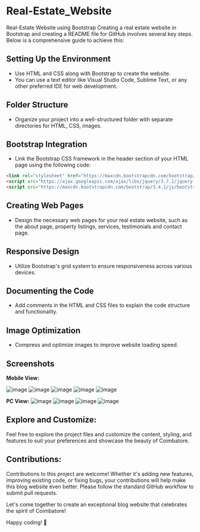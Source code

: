 # Real-Estate_Website
Real-Estate Website using Bootstrap
 Creating a real estate website in Bootstrap and creating a README file for GitHub involves several key steps. Below is a comprehensive guide to achieve this:

## Setting Up the Environment
   - Use HTML and CSS along with Bootstrap to create the website.
   - You can use a text editor like Visual Studio Code, Sublime Text, or any other preferred IDE for web development.

## Folder Structure
   - Organize your project into a well-structured folder with separate directories for HTML, CSS, images.

## Bootstrap Integration
   - Link the Bootstrap CSS framework in the header section of your HTML page using the following code:

   ```html
   <link rel="stylesheet" href="https://maxcdn.bootstrapcdn.com/bootstrap/3.4.1/css/bootstrap.min.css">
   <script src="https://ajax.googleapis.com/ajax/libs/jquery/3.7.1/jquery.min.js"></script>
   <script src="https://maxcdn.bootstrapcdn.com/bootstrap/3.4.1/js/bootstrap.min.js"></script>
   ```

## Creating Web Pages
   - Design the necessary web pages for your real estate website, such as the about page, property listings, services, testimonials and contact page.

## Responsive Design
   - Utilize Bootstrap's grid system to ensure responsiveness across various devices.

## Documenting the Code
   - Add comments in the HTML and CSS files to explain the code structure and functionality.

## Image Optimization
   - Compress and optimize images to improve website loading speed.

## Screenshots

**Mobile View:**

![image](https://github.com/RenuckaM/Real-Estate_Website/assets/147283564/5f5d8d4f-9653-4a10-a6ad-5cf297e95df3)
![image](https://github.com/RenuckaM/Real-Estate_Website/assets/147283564/aa9fecec-b907-4b28-90cc-7b87ab9af9f4)
![image](https://github.com/RenuckaM/Real-Estate_Website/assets/147283564/9c247a74-d512-4d78-8bbd-55f7700c3a5e)
![image](https://github.com/RenuckaM/Real-Estate_Website/assets/147283564/e57cfc9b-cb4e-4518-a826-2fd8b947a407)
![image](https://github.com/RenuckaM/Real-Estate_Website/assets/147283564/6b456765-ce23-4746-b207-2bb35f2051ba)

**PC View:**
![image](https://github.com/RenuckaM/Real-Estate_Website/assets/147283564/1739fb49-a246-4478-b573-ca6581727ec1)
![image](https://github.com/RenuckaM/Real-Estate_Website/assets/147283564/d563a371-8303-4ebd-94bb-48857346f0b6)
![image](https://github.com/RenuckaM/Real-Estate_Website/assets/147283564/63909c27-64ef-467c-98ec-4d8a34b8b3e1)
![image](https://github.com/RenuckaM/Real-Estate_Website/assets/147283564/81ea0d2f-0406-4701-ae55-f04cdfc935a4)

## Explore and Customize:
Feel free to explore the project files and customize the content, styling, and features to suit your preferences and showcase the beauty of Coimbatore.

## Contributions:

Contributions to this project are welcome! Whether it's adding new features, improving existing code, or fixing bugs, your contributions will help make this blog website even better. Please follow the standard GitHub workflow to submit pull requests.

Let's come together to create an exceptional blog website that celebrates the spirit of Coimbatore!

Happy coding! 🚀








   

   
